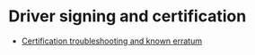 # Driver signing and certification

* [Certification troubleshooting and known erratum](https://virtio-win.github.io/Knowledge-Base/Certification-troubleshooting-and-known-erratum)
